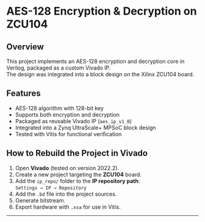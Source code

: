 # AES-128 Encryption & Decryption on ZCU104

## Overview
This project implements an AES-128 encryption and decryption core in Verilog, packaged as a custom Vivado IP.  
The design was integrated into a block design on the Xilinx ZCU104 board.

## Features
- AES-128 algorithm with 128-bit key
- Supports both encryption and decryption
- Packaged as reusable Vivado IP (`aes_ip_v1_0`)
- Integrated into a Zynq UltraScale+ MPSoC block design
- Tested with Vitis for functional verification

## How to Rebuild the Project in Vivado
1. Open **Vivado** (tested on version 2022.2).
2. Create a new project targeting the **ZCU104** board.
3. Add the `ip_repo/` folder to the **IP repository path**:  
   `Settings → IP → Repository`
4. Add the `.bd` file into the project sources.
5. Generate bitstream.
6. Export hardware with `.xsa` for use in Vitis.

---
